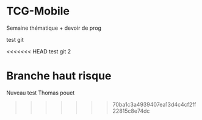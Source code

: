 ﻿# TCG-Mobile
Semaine thématique + devoir de prog

test git

<<<<<<< HEAD
test git 2

Branche haut risque
=======
Nuveau test Thomas
pouet
>>>>>>> 70ba1c3a4939407ea13d4c4cf2ff22815c8e74dc
